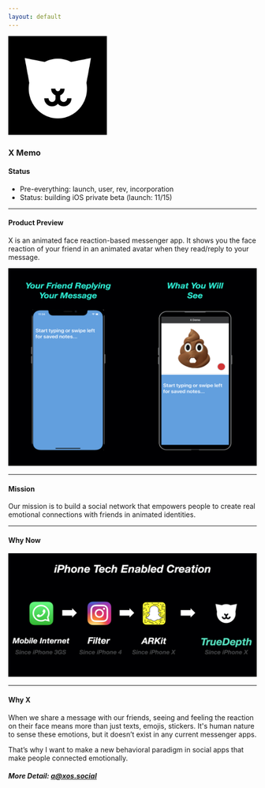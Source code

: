 ```yaml
---
layout: default
---
```


<img src="images/x.png" alt="sample image" width="200" height="200">


### X Memo


#### Status

- Pre-everything: launch, user, rev, incorporation
- Status: building iOS private beta (launch: 11/15)

---


#### Product Preview

X is an animated face reaction-based messenger app. It shows you the face reaction of your friend in an animated avatar when they read/reply to your message.

<img src="images/xdemo.png" alt="sample image" width="600" height="400">

---

#### Mission

Our mission is to build a social network that empowers people to create real emotional connections with friends in animated identities.

---

#### Why Now

<img src="images/why.png" alt="sample image" width="700" height="250">

---


#### Why X

When we share a message with our friends, seeing and feeling the reaction on their face means more than just texts, emojis, stickers. It's human nature to sense these emotions, but it doesn’t exist in any current messenger apps.

That’s why I want to make a new behavioral paradigm in social apps that make people connected emotionally.



##### More Detail: [a@xos.social](mailto:axos@social)


